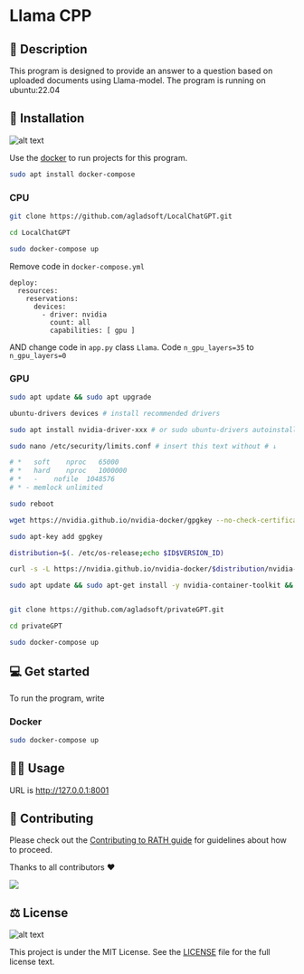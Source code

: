# Llama CPP

## 📡 Description

This program is designed to provide an answer to a question based on uploaded documents using Llama-model. The program is running on ubuntu:22.04

## 📜 Installation

![alt text](https://logos-world.net/wp-content/uploads/2021/02/Docker-Symbol.png)

Use the [docker](https://www.digitalocean.com/community/tutorials/how-to-install-and-use-docker-compose-on-ubuntu-20-04) to run projects for this program.
```sh
sudo apt install docker-compose
```

### CPU

```sh
git clone https://github.com/agladsoft/LocalChatGPT.git

cd LocalChatGPT

sudo docker-compose up
```

Remove code in `docker-compose.yml`
```docker
deploy:
  resources:
    reservations:
      devices:
        - driver: nvidia
          count: all
          capabilities: [ gpu ]
```
AND
change code in `app.py` class `Llama`. Code `n_gpu_layers=35` to `n_gpu_layers=0`

### GPU

```sh
sudo apt update && sudo apt upgrade

ubuntu-drivers devices # install recommended drivers

sudo apt install nvidia-driver-xxx # or sudo ubuntu-drivers autoinstall

sudo nano /etc/security/limits.conf # insert this text without # ↓

# *   soft    nproc   65000
# *   hard    nproc   1000000
# *   -    nofile  1048576
# * - memlock unlimited

sudo reboot

wget https://nvidia.github.io/nvidia-docker/gpgkey --no-check-certificate

sudo apt-key add gpgkey

distribution=$(. /etc/os-release;echo $ID$VERSION_ID)

curl -s -L https://nvidia.github.io/nvidia-docker/$distribution/nvidia-docker.list | sudo tee /etc/apt/sources.list.d/nvidia-docker.list

sudo apt update && sudo apt-get install -y nvidia-container-toolkit && sudo systemctl restart docker


git clone https://github.com/agladsoft/privateGPT.git

cd privateGPT

sudo docker-compose up
```

## 💻 Get started

To run the program, write

### Docker

```sh
sudo docker-compose up
```

## 🙇‍♂️ Usage
URL is http://127.0.0.1:8001

## 👋 Contributing

Please check out the [Contributing to RATH guide](https://docs.kanaries.net/community/contribution-guide)
for guidelines about how to proceed.

Thanks to all contributors :heart:

<a href="https://github.com/agladsoft/LocalChatGPT/graphs/contributors">
  <img src="https://contrib.rocks/image?repo=agladsoft/LocalChatGPT" />
</a>

## ⚖️ License
![alt text](https://seeklogo.com/images/M/MIT-logo-73A348B3DB-seeklogo.com.png)

This project is under the MIT License. See the [LICENSE](https://github.com/gogs/gogs/blob/main/LICENSE) file for the full license text.